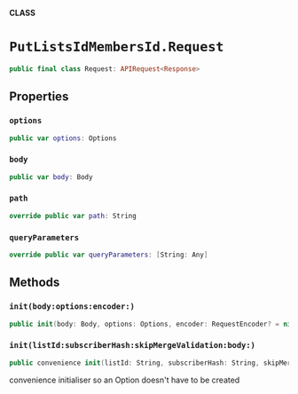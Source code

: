 **CLASS**

# `PutListsIdMembersId.Request`

```swift
public final class Request: APIRequest<Response>
```

## Properties
### `options`

```swift
public var options: Options
```

### `body`

```swift
public var body: Body
```

### `path`

```swift
override public var path: String
```

### `queryParameters`

```swift
override public var queryParameters: [String: Any]
```

## Methods
### `init(body:options:encoder:)`

```swift
public init(body: Body, options: Options, encoder: RequestEncoder? = nil)
```

### `init(listId:subscriberHash:skipMergeValidation:body:)`

```swift
public convenience init(listId: String, subscriberHash: String, skipMergeValidation: Bool? = nil, body: Body)
```

convenience initialiser so an Option doesn't have to be created
